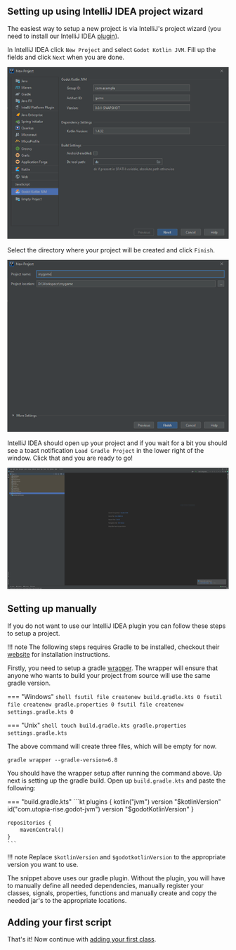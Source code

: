 ## Setting up using IntelliJ IDEA project wizard
The easiest way to setup a new project is via IntelliJ's project wizard (you need to install our IntelliJ IDEA [plugin](./requirements.md#intellij-idea-plugin)).

In IntelliJ IDEA click `New Project` and select `Godot Kotlin JVM`. Fill up the fields and click `Next` when you are done.

![Wizard 1](../assets/img/wizard_1.png)

Select the directory where your project will be created and click `Finish`.

![Wizard 2](../assets/img/wizard_2.png)

IntelliJ IDEA should open up your project and if you wait for a bit you should see a toast notification `Load Gradle Project` in the lower right of the window. Click that and you are ready to go!

![Wizard 3](../assets/img/wizard_3.png)


## Setting up manually
If you do not want to use our IntelliJ IDEA plugin you can follow these steps to setup a project.

!!! note
    The following steps requires Gradle to be installed, checkout their [website](https://gradle.org) for installation instructions.

Firstly, you need to setup a gradle [wrapper](https://docs.gradle.org/current/userguide/gradle_wrapper.html). The wrapper will ensure that anyone who wants to build your project from source will use the same gradle version.

=== "Windows" 
    ```shell
    fsutil file createnew build.gradle.kts 0
    fsutil file createnew gradle.properties 0
    fsutil file createnew settings.gradle.kts 0
    ```

=== "Unix"
    ```shell
    touch build.gradle.kts gradle.properties settings.gradle.kts
    ```

The above command will create three files, which will be empty for now. 

```shell
gradle wrapper --gradle-version=6.8
```

You should have the wrapper setup after running the command above. Up next is setting up the gradle build. Open up `build.gradle.kts` and paste the following:

=== "build.gradle.kts"
    ```kt
    plugins {
        kotlin("jvm") version "$kotlinVersion"
        id("com.utopia-rise.godot-jvm") version "$godotKotlinVersion"
    }

    repositories {
        mavenCentral()
    }
    ```

!!! note 
    Replace `$kotlinVersion` and `$godotkotlinVersion` to the appropriate version you want to use.

The snippet above uses our gradle plugin. Without the plugin, you will have to manually define all needed dependencies, manually register your classes, signals, properties, functions and manually create and copy the needed jar's to the appropriate locations.


## Adding your first script
That's it! Now continue with [adding your first class](add-first-class.md).
